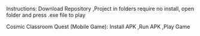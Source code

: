 Instructions: 
Download Repository
,Project in folders require no install, open folder and press .exe file to play

Cosmic Classroom Quest (Mobile Game):
Install APK
,Run APK
,Play Game
